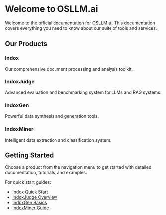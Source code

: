 # Welcome to OSLLM.ai

Welcome to the official documentation for OSLLM.ai. This documentation covers everything you need to know about our suite of tools and services.

## Our Products

### Indox
Our comprehensive document processing and analysis toolkit.

### IndoxJudge
Advanced evaluation and benchmarking system for LLMs and RAG systems.

### IndoxGen
Powerful data synthesis and generation tools.

### IndoxMiner
Intelligent data extraction and classification system.

## Getting Started

Choose a product from the navigation menu to get started with detailed documentation, tutorials, and examples.

For quick start guides:
- [Indox Quick Start](indoxArcg/quick_start.md)
- [IndoxJudge Overview](indoxJudge/overview/introduction.md)
- [IndoxGen Basics](indoxGen/PromptBasedSynth.md)
- [IndoxMiner Guide](indoxMiner/classification/Classification_module.md) 